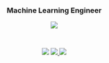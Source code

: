 <!-- ![header](header.png) -->
<!-- [![Hits](https://hits.seeyoufarm.com/api/count/incr/badge.svg?url=https%3A%2F%2Fgithub.com%2F0ArchLinux0%2F0archlinux0&count_bg=%2379C83D&title_bg=%23555555&icon=&icon_color=%23E7E7E7&title=hits&edge_flat=false)](https://hits.seeyoufarm.com) -->
<!-- <br> -->
<!-- <p align="center"> -->
<!--   <a href="https://github.com/0ArchLinux0/0archlinux0"><img src="https://github-readme-stats.vercel.app/api?username=0archlinux0&show_icons=true&theme=tokyonight"></img></a> -->
<!-- </p>    -->

<!-- ![Visitor Count](https://profile-counter.glitch.me/0archlinux0/count.svg) -->
<!-- <p align="center"> -->
<!--   <img src="https://img.shields.io/badge/ruby-%23CC342D.svg?style=plastic&logo=ruby&logoColor=white"/>
  <img src="https://img.shields.io/badge/rails-%23CC0000.svg?style=plastic&logo=ruby-on-rails&logoColor=white"/> -->
<!--   <img src="https://img.shields.io/badge/c-%2300599C.svg?style=plastic&logo=c&logoColor=white"/>
  <img src="https://img.shields.io/badge/c++-%2300599C.svg?style=plastic&logo=c%2B%2B&logoColor=white"/>
  <img src="https://img.shields.io/badge/node.js-6DA55F?style=plastic&logo=node.js&logoColor=white"/>
  <img src="https://img.shields.io/badge/javascript-%23323330.svg?style=plastic&logo=javascript&logoColor=%23F7DF1E"/>
  <img src="https://img.shields.io/badge/express.js-%23404d59.svg?style=plastic&logo=express&logoColor=%2361DAFB"/> -->
<!--   <img src="https://img.shields.io/badge/dart-%230175C2.svg?style=plastic&logo=dart&logoColor=white"/> -->
<!--   <img src="https://img.shields.io/badge/Flutter-%2302569B.svg?style=plastic&logo=Flutter&logoColor=white"/> -->
<!--   <img src="https://img.shields.io/badge/python-3670A0?style=plastic&logo=python&logoColor=ffdd54"/> -->
<!--   <img src="https://img.shields.io/badge/numpy-%23013243.svg?style=plastic&logo=numpy&logoColor=white"/> -->
  
<!-- </p> -->
<!-- <p align="center">
  <img src="https://img.shields.io/badge/Red%20Hat-EE0000?style=plastic&logo=redhat&logoColor=white"/>
  <img src="https://img.shields.io/badge/Android-3DDC84?style=plastic&logo=android&logoColor=white"/>
  <img src="https://img.shields.io/badge/VIM-%2311AB00.svg?style=plastic&logo=vim&logoColor=white"/>
  <img src="https://img.shields.io/badge/Arch%20Linux-1793D1?logo=arch-linux&logoColor=fff&style=plastic"/>
  <img src="https://img.shields.io/badge/shell_script-%23121011.svg?style=plastic&logo=gnu-bash&logoColor=white"/>
</p> -->
<!-- <p align="center"> -->
<!--   <img src="https://img.shields.io/badge/apache-%23D42029.svg?style=plastic&logo=apache&logoColor=white"/> -->
<!--   <img src="https://img.shields.io/badge/AWS-%23FF9900.svg?style=plastic&logo=amazon-aws&logoColor=white"/>
  <img src="https://img.shields.io/badge/Cloudflare-F38020?style=plastic&logo=Cloudflare&logoColor=white"/>
  <img src="https://img.shields.io/badge/git-%23F05033.svg?style=plastic&logo=git&logoColor=white"/>
  <img src="https://img.shields.io/badge/gitlab-%23181717.svg?style=plastic&logo=gitlab&logoColor=white"/>
</p>
<p align="center">
  <img src="https://img.shields.io/badge/vuejs-%2335495e.svg?style=plastic&logo=vuedotjs&logoColor=%234FC08D"/>
  <img src="https://img.shields.io/badge/-mocha-%238D6748?style=plastic&logo=mocha&logoColor=white"/>
  <img src="https://img.shields.io/badge/NPM-%23000000.svg?style=plastic&logo=npm&logoColor=white"/>
</p>
<p align="center">
  <img src="https://img.shields.io/badge/MongoDB-%234ea94b.svg?style=plastic&logo=mongodb&logoColor=white"/> -->
<!--   <img src="https://img.shields.io/badge/sqlite-%2307405e.svg?style=plastic&logo=sqlite&logoColor=white"/> -->
<!-- </p>
<p align="center">
  <img src="https://img.shields.io/badge/opencv-%23white.svg?style=plastic&logo=opencv&logoColor=white"/>
  <img src="https://img.shields.io/badge/threejs-black?style=plastic&logo=three.js&logoColor=white"/>
</p> -->
<!-- <h3 align ="center">📞 Contact</h3> -->
<!-- <h3>📞 Contact</h3> -->
<h3 align="center"> Machine Learning Engineer</h3>
<p align = "center">
  <a href="https://github.com/0ArchLinux0/0archlinux0">
    <img align='center' src="http://mazassumnida.wtf/api/v2/generate_badge?boj=0archlinux0"></img>
  </a>
</p>
<br>
<p align="center">
  <a href="mailto:bluebluerize900@gmail.com"><img src="https://img.shields.io/badge/Gmail-D14836?style=plastic&logo=gmail&logoColor=white"/></a>
  <a href="https://www.linkedin.com/in/minjun-park-536ba2213/"><img src="https://img.shields.io/badge/linkedin-%230077B5.svg?style=plastic&logo=linkedin&logoColor=white"/>
  <a href="https://ilikechicken.tistory.com/"><img src="https://img.shields.io/badge/-blog-blue">
</p>
<!-- <br> -->



<!-- <p align ="center"> -->
<!--   <a href="https://ilikechicken.tistory.com/" style="color:white;">visit my blog!</a> -->
<!--   <br><br> -->
<!--   <a href="https://github.com/0ArchLinux0/0archlinux0"> -->
<!--     <img src="https://github-readme-stats.vercel.app/api/top-langs/?username=0archlinux0"></img> -->
<!--    </a> -->
<!--   [![Top Langs]()](https://github.com/anuraghazra/github-readme-stats) -->
<!--   <br>
</p>
</p> -->

<!-- [![MINJUN's GitHub stats](https://github-readme-stats.vercel.app/api?username=0archlinux0)](https://github.com/0ArchLinux0/0archlinux0) -->

<!-- <a href="https://github.com/0ArchLinux0/0archlinux0"><img src="https://github-readme-stats.vercel.app/api?username=0archlinux0"></img></a> -->


